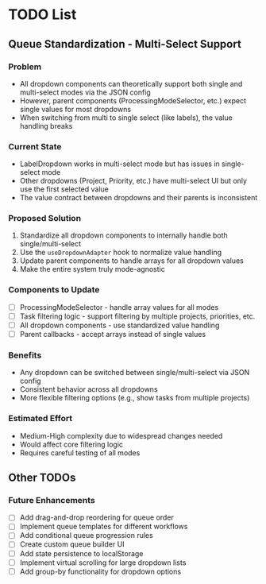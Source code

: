 # TODO List

## Queue Standardization - Multi-Select Support

### Problem
- All dropdown components can theoretically support both single and multi-select modes via the JSON config
- However, parent components (ProcessingModeSelector, etc.) expect single values for most dropdowns
- When switching from multi to single select (like labels), the value handling breaks

### Current State
- LabelDropdown works in multi-select mode but has issues in single-select mode
- Other dropdowns (Project, Priority, etc.) have multi-select UI but only use the first selected value
- The value contract between dropdowns and their parents is inconsistent

### Proposed Solution
1. Standardize all dropdown components to internally handle both single/multi-select
2. Use the `useDropdownAdapter` hook to normalize value handling
3. Update parent components to handle arrays for all dropdown values
4. Make the entire system truly mode-agnostic

### Components to Update
- [ ] ProcessingModeSelector - handle array values for all modes
- [ ] Task filtering logic - support filtering by multiple projects, priorities, etc.
- [ ] All dropdown components - use standardized value handling
- [ ] Parent callbacks - accept arrays instead of single values

### Benefits
- Any dropdown can be switched between single/multi-select via JSON config
- Consistent behavior across all dropdowns
- More flexible filtering options (e.g., show tasks from multiple projects)

### Estimated Effort
- Medium-High complexity due to widespread changes needed
- Would affect core filtering logic
- Requires careful testing of all modes

## Other TODOs

### Future Enhancements
- [ ] Add drag-and-drop reordering for queue order
- [ ] Implement queue templates for different workflows
- [ ] Add conditional queue progression rules
- [ ] Create custom queue builder UI
- [ ] Add state persistence to localStorage
- [ ] Implement virtual scrolling for large dropdown lists
- [ ] Add group-by functionality for dropdown options